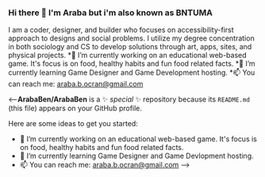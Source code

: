 ### Hi there 👋 I'm Araba but i'm also known as BNTUMA
<p> I am a coder, designer, and builder who focuses on accessibility-first approach to designs and social problems. I utilize my degree concentration in both sociology and CS to develop solutions through art, apps, sites, and physical projects.  
  *🔭 I’m currently working on an educational web-based game. It's focus is on food, healthy habits and fun food related facts. 
  *🌱 I’m currently learning Game Designer and Game Development hosting.  
  *📫 You can reach me: <a href="mailto:araba.b.ocran@gmail.com">araba.b.ocran@gmail.com</a>
</p>




<--**ArabaBen/ArabaBen** is a ✨ _special_ ✨ repository because its `README.md` (this file) appears on your GitHub profile.

Here are some ideas to get you started:

- 🔭 I’m currently working on an educational web-based game. It's focus is on food, healthy habits and fun food related facts. 
- 🌱 I’m currently learning Game Designer and Game Devlopment hosting.  
- 📫 You can reach me: <a href="mailto:araba.b.ocran@gmail.com">araba.b.ocran@gmail.com</a>
-->
